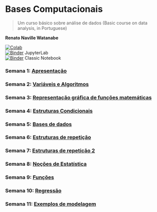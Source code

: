 # Bases Computacionais

> Um curso básico sobre análise de dados (Basic course on data analysis, in Portuguese)

**Renato Naville Watanabe**

[![Colab](https://colab.research.google.com/assets/colab-badge.svg)](https://colab.research.google.com/github/BMClab/BasesComputacionais/)  
[![Binder](https://mybinder.org/badge_logo.svg)](https://mybinder.org/v2/gh/BMClab/BasesComputacionais/master?labpath=README.ipynb)   JupyterLab  
[![Binder](https://mybinder.org/badge_logo.svg)](https://mybinder.org/v2/gh/BMClab/BasesComputacionais/master?filepath=README.ipynb)   Classic Notebook  

### Semana 1: [Apresentação](https://colab.research.google.com/github/BMClab/BasesComputacionais/blob/master/aula1/Apresenta%C3%A7%C3%A3o.ipynb)

### Semana 2: [Variáveis e Algoritmos](https://colab.research.google.com/github/BMClab/BasesComputacionais/blob/master/aula2/Vari%C3%A1veis%20e%20algoritmos.ipynb)

### Semana 3: [Representação gráfica de funções matemáticas](https://colab.research.google.com/github/BMClab/BasesComputacionais/blob/master/aula3/Representa%C3%A7%C3%A3oGraficaDeFun%C3%A7%C3%B5es.ipynb)

### Semana 4: [Estruturas Condicionais](https://colab.research.google.com/github/BMClab/BasesComputacionais/blob/master/aula4/EstruturasCondicionais.ipynb)

### Semana 5: [Bases de dados](https://colab.research.google.com/github/BMClab/BasesComputacionais/blob/master/aula5/BasesDeDados.ipynb)

### Semana 6: [Estruturas de repetição](https://colab.research.google.com/github/BMClab/BasesComputacionais/blob/master/aula6/EstruturasDeRepeticao.ipynb)

### Semana 7: [Estruturas de repetição 2](https://colab.research.google.com/github/BMClab/BasesComputacionais/blob/master/aula6/EstruturasDeRepeticao.ipynb)

### Semana 8: [Noções de Estatística](https://colab.research.google.com/github/BMClab/BasesComputacionais/blob/master/aula7/Estatistica.ipynb)

### Semana 9: [Funções](https://colab.research.google.com/github/BMClab/BasesComputacionais/blob/master/aula8/Funcoes.ipynb)

### Semana 10: [Regressão](https://colab.research.google.com/github/BMClab/BasesComputacionais/blob/master/aula9/Regress%C3%A3o.ipynb)

### Semana 11: [Exemplos de modelagem]([https://nbviewer.jupyter.org/format/slides/github/BMClab/BasesComputacionais/blob/master/aula10/Modelagem.ipynb#](https://colab.research.google.com/github/BMClab/BasesComputacionais/blob/master/aula10/Modelagem.ipynb#scrollTo=si9-LI1y3r7U)) 
